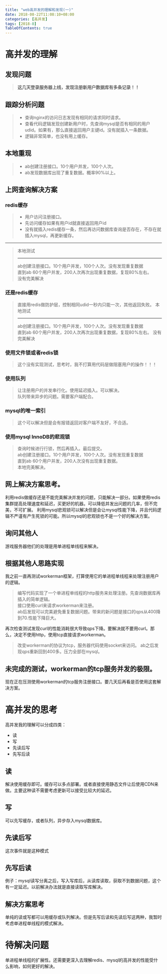 ```yaml
---
title: "web高并发的理解和发现(一)"
date: 2018-08-22T11:08:10+08:00
categories: [高并发]
tags: [2018-8]
TableOfContents: true
---
```


# 高并发的理解

## 发现问题

> <b>这几天登录服务器上线，发现注册新用户数据库有多条记录！！</b>

## 跟踪分析问题

> + 查询nginx的访问日志发现有相同的请求同时请求。
> + 查看代码逻辑发现创建新用户时，先查询mysql是否有相同的用户udid。如果有，那么直接返回用户主键id。没有就插入一条数据。
> + 逻辑非常简单，也没有用上缓存。

## 本地重现

> + ab创建注册接口。10个用户并发，100个人次。
> + ab发现数据库出现了重复数据。概率90%以上。

## 上网查询解决方案

### redis缓存

> + 用户访问注册接口。
> + 先访问缓存如果有用户id就直接返回用户id
> + 没有就插入redis缓存一条，然后再访问数据库查询是否存在，不存在就插入mysql，再更新缓存。

<hr />

> 本地测试<hr />
> ab创建注册接口。10个用户并发，100个人次。没有发现重复数据<br />
> 直到ab 60个用户并发，200人次再次出现重复数据，复现80%左右。<br />
> 没有完美解决

### 还是redis缓存

> 直接用redis做防护层，控制相同udid一秒内只能一次，其他返回失败。
> 本地测试<hr />
> ab创建注册接口。10个用户并发，100个人次。没有发现重复数据<br />
> 直到ab 60个用户并发，200人次再次出现重复数据，复现80%左右。
> 没有完美解决

### 使用文件锁或者redis锁

> 这个没有实现测试，思考时，我不打算用代码层做阻塞用户的操作！！！

### 使用队列

> 让注册用户的并发串行化。使用延迟插入。可以解决。<br />
> 队列带来异步的问题。需要客户端配合。

### mysql的唯一索引

> 这个可以解决但是会有报错返回对客户端不友好，不合适。

### 使用mysql InnoDB的悲观锁

> 查询时候进行行锁，然后再插入。最后提交。<br />
> ab创建注册接口。10个用户并发，100个人次。没有发现重复数据<br />
> 直到ab 60个用户并发，200人次没有出现重复数据。<br />
> 本地完美解决。

## 网上解决方案思考。

利用redis做缓存还是不能完美解决并发的问题，只能解决一部分。如果使用redis集群提高处理速度和延迟，买更好的机器。可以降低并发出问题的几率，但不完美，不可扩展。
利用mysql悲观锁可以解决但是会让mysql性能下降，并且代码逻辑不严谨有产生死锁的可能。所以mysql的悲观锁也不是一个好的解决方案。

## 询问其他人

游戏服务器他们的处理是用单进程单线程来解决。

## 根据其他人思路实现

我之前一直再测试workerman框架，打算使用它的单进程单线程来处理注册用户的逻辑。

> 编写代码实现了一个单进程单线程的http服务来处理注册。先查询数据库再插入的简单逻辑。<br />
> 接口使用curl来请求workerman来注册。<br />
> ab后发现可以完美避免重复数据问题。带来的新问题是接口的qps从400降到70.性能下降巨大。<br />

再次检查测试发现curl的性能消耗很大导致qps下降。要解决就不要用curl。那么，决定不使用http，使用tcp直接请求workerman。

> 改变workerman的协议为tcp，服务器代码使用socket来访问。
> ab之后发现qps重新回到400多。压力全部在mysql。

## 未完成的测试，workerman的tcp服务并发的极限。

现在正在压测使用workerman的tcp服务注册接口。要几天后再看是否使用这套解决方案。

# 高并发的思考

高并发我的理解可以分成四类：<br />

* 读
* 写
* 先读后写
* 先写后读

## 读

解决使用缓存即可。缓存可以多点部署。或者直接使用静态文件让后使用CDN来做。主要这种读不需要考虑更新可以接受比较大的延迟。

## 写

可以先写缓存，或者队列，异步存入mysql数据库。

## 先读后写

这次事件就是这种模式

## 先写后读

例子：mysql读写分离之后，写入写库后，从读库读取，获取不到数据问题，这个有一定延迟。以前解决办法就是直接读取写库解决。

## 解决方案思考

单纯的读或写都可以用缓存或队列解决。但是先写后读和先读后写这两种，我暂时考虑单进程单线程的模式解决。

# 待解决问题

单进程单线程的扩展性。还需要更深入去理解redis、mysql的高并发的性能受什么影响，如何更好的解决。
